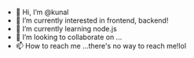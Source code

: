- 👋 Hi, I’m @kunal
- 👀 I’m currently interested in frontend, backend!
- 🌱 I’m currently learning node.js
- 💞️ I’m looking to collaborate on ...
- 📫 How to reach me ...there's no way to reach me!lol

<!---
kunal649/kunal649 is a ✨ special ✨ repository because its `README.md` (this file) appears on your GitHub profile.
You can click the Preview link to take a look at your changes.
--->
